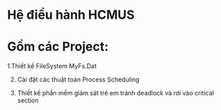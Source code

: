 # Hệ điều hành HCMUS
# Gồm các Project: 
  1.Thiết kế FileSystem MyFs.Dat
  
  2. Cài đặt các thuật toán Process Scheduling 
  
  3. Thiết kế phần mềm giám sát trẻ em tránh deadlock và rơi vào critical section

  
